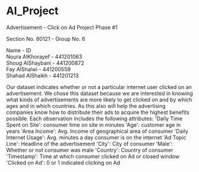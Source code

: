 # AI_Project

Advertisement - Click on Ad 
Project Phase #1

Section No. 60121 - Group No. 6

Name - ID\
Noura AlKhorayef - 441201063\
Shoug AlShaybani	- 441200872\
Fay AlShalwi	- 441200559\
Shahad AlShaikh - 441201213

Our dataset indicates whether or not a particular internet user clicked on an advertisement. We chose this dataset because we are interested in knowing what
kinds of advertisements are more likely to get clicked on and by which ages and in which countries. As this also will help the advertising companies know how 
to distribute their ads to acquire the highest benefits possible. Each observation includes the following attributes:
'Daily Time Spent on Site': consumer time on site in minutes
'Age': customer age in years
'Area Income': Avg. Income of geographical area of consumer
'Daily Internet Usage': Avg. minutes a day consumer is on the internet
'Ad Topic Line': Headline of the advertisement
'City': City of consumer
'Male': Whether or not consumer was male
'Country': Country of consumer
'Timestamp': Time at which consumer clicked on Ad or closed window
'Clicked on Ad': 0 or 1 indicated clicking on Ad 
